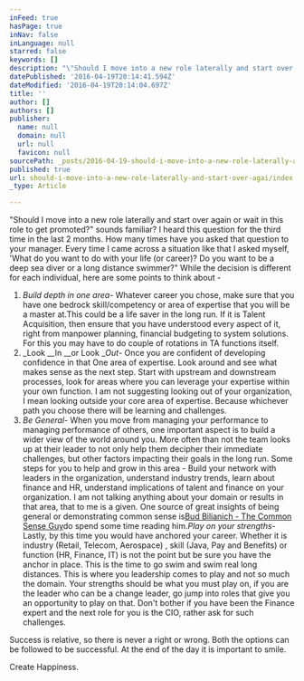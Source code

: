 ```yaml
---
inFeed: true
hasPage: true
inNav: false
inLanguage: null
starred: false
keywords: []
description: "\"Should I move into a new role laterally and start over again or wait in this role to get promoted?\" sounds familiar? I heard this question for the third time in the last 2 months. How many times have you asked that question to your manager. Every time I came across a situation like that I asked myself, 'What do you want to do with your life (or career)? Do you want to be a deep sea diver or a long distance swimmer?\" While the decision is different for each individual, here are some points to think about -"
datePublished: '2016-04-19T20:14:41.594Z'
dateModified: '2016-04-19T20:14:04.697Z'
title: ''
author: []
authors: []
publisher:
  name: null
  domain: null
  url: null
  favicon: null
sourcePath: _posts/2016-04-19-should-i-move-into-a-new-role-laterally-and-start-over-agai.md
published: true
url: should-i-move-into-a-new-role-laterally-and-start-over-agai/index.html
_type: Article

---
```

"Should I move into a new role laterally and start over again or wait in this role to get promoted?" sounds familiar? I heard this question for the third time in the last 2 months. How many times have you asked that question to your manager. Every time I came across a situation like that I asked myself, 'What do you want to do with your life (or career)? Do you want to be a deep sea diver or a long distance swimmer?" While the decision is different for each individual, here are some points to think about -

1. _Build depth in one area_- Whatever career you chose, make sure that you have one bedrock skill/competency or area of expertise that you will be a master at.This could be a life saver in the long run. If it is Talent Acquisition, then ensure that you have understood every aspect of it, right from manpower planning, financial budgeting to system solutions. For this you may have to do couple of rotations in TA functions itself. 
2. _Look __In __or Look __Out_- Once you are confident of developing confidence in that One area of expertise. Look around and see what makes sense as the next step. Start with upstream and downstream processes, look for areas where you can leverage your expertise within your own function. I am not suggesting looking out of your organization, I mean looking outside your core area of expertise. Because whichever path you choose there will be learning and challenges.
3. _Be General_- When you move from managing your performance to managing performance of others, one important aspect is to build a wider view of the world around you. More often than not the team looks up at their leader to not only help them decipher their immediate challenges, but other factors impacting their goals in the long run. Some steps for you to help and grow in this area - Build your network with leaders in the organization, understand industry trends, learn about finance and HR, understand implications of talent and finance on your organization. I am not talking anything about your domain or results in that area, that to me is a given. One source of great insights of being general or demonstrating common sense is[Bud Bilianich - The Common Sense Guy][0]do spend some time reading him._Play on your strengths_- Lastly, by this time you would have anchored your career. Whether it is industry (Retail, Telecom, Aerospace) , skill (Java, Pay and Benefits) or function (HR, Finance, IT) is not the point but be sure you have the anchor in place. This is the time to go swim and swim real long distances. This is where you leadership comes to play and not so much the domain. Your strengths should be what you must play on, if you are the leader who can be a change leader, go jump into roles that give you an opportunity to play on that. Don't bother if you have been the Finance expert and the next role for you is the CIO, rather ask for such challenges.

Success is relative, so there is never a right or wrong. Both the options can be followed to be successful. At the end of the day it is important to smile.

Create Happiness.

[0]: http://www.budbilanich.com/